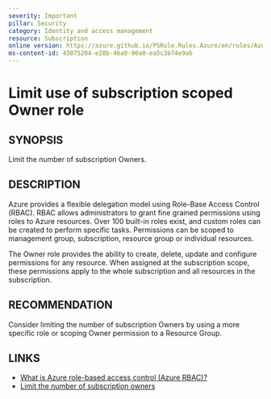 ```yaml
---
severity: Important
pillar: Security
category: Identity and access management
resource: Subscription
online version: https://azure.github.io/PSRule.Rules.Azure/en/rules/Azure.RBAC.LimitOwner/
ms-content-id: 43075204-e28b-46a0-90a0-ea5c3b74e9ab
---
```


# Limit use of subscription scoped Owner role

## SYNOPSIS

Limit the number of subscription Owners.

## DESCRIPTION

Azure provides a flexible delegation model using Role-Base Access Control (RBAC).
RBAC allows administrators to grant fine grained permissions using roles to Azure resources.
Over 100 built-in roles exist, and custom roles can be created to perform specific tasks.
Permissions can be scoped to management group, subscription, resource group or individual resources.

The Owner role provides the ability to create, delete, update and configure permissions for any resource.
When assigned at the subscription scope, these permissions apply to the whole subscription and all resources in the subscription.

## RECOMMENDATION

Consider limiting the number of subscription Owners by using a more specific role or scoping Owner permission to a Resource Group.

## LINKS

- [What is Azure role-based access control (Azure RBAC)?](https://learn.microsoft.com/azure/role-based-access-control/overview)
- [Limit the number of subscription owners](https://learn.microsoft.com/azure/role-based-access-control/best-practices#limit-the-number-of-subscription-owners)

